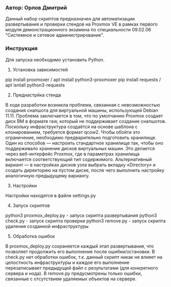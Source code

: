 ### Автор: Орлов Дмитрий ###

Данный набор скриптов предназначен для автоматизации развертывания и проверки стендов на Proxmox VE в рамках первого
модуля демонстрационного экзамена по специальности 09.02.06 "Системное и сетевое администрирование".

### Инструкция ###
Для запуска необходимо установить Python.

1. Установка зависимостей

pip install proxmoxer / apt install python3-proxmoxer
pip install requests / apt isntall python3-requests

2. Преднастрйка стенда

В ходе разработки возникла проблема, связанная с невозможностью создания снапшота для виртуальной машины, использующей Debian 11.11. Проблема заключается в том, что по умолчанию Proxmox создает диск ВМ в формате raw, который не поддерживает создание снапшотов. Поскольку инфраструктура создаётся на основе шаблона с клонированием, требуется формат qcow2. Чтобы обойти это ограничение, необходимо предварительно подготовить хранилище. Один из способов — настроить стандартное хранилище так, чтобы оно поддерживало хранение дисков виртуальных машин. Это делается через веб-интерфейс Proxmox, где в параметрах хранилища включается соответствующий тип содержимого. Альтернативный вариант — в настройках дисков узла выбрать вкладку «Directory» и создать директорию на пустом диске, после чего выполнить настройку аналогичную предыдущему варианту.

3. Настройки

Настройки находятся в файле settings.py

4. Запуск скриптов

python3 proxmox_deploy.py - запуск скрипта развертывания
python3 check.py - запуск скрипта проверки
python3 remove.py - запуск скрипта удаления созданной инфраструктуры

5. Обработка ошибок

В proxmox_deploy.py сохраняется каждый этап развертывания, что позволяет продолжить его выполнение после ошибки/остановки.
В check.py нет обработки ошибок, т.к. данный скрипт никак не влияет на целостность инфраструктуры и каждое его
выполнение перезаписывает предыдущий файл с результатами (для конкретного сервера и нода).
В remove.py предусмотрены только ошибки, связанные с отсутствием удаляемых объектов на сервере.
